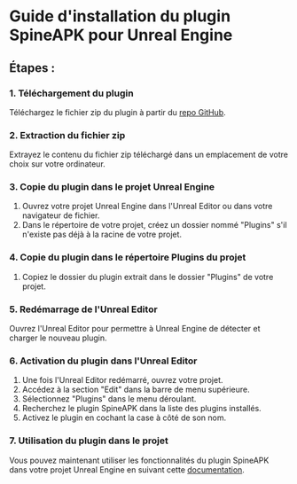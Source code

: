 # Guide d'installation du plugin SpineAPK pour Unreal Engine

## Étapes :

### 1. Téléchargement du plugin

Téléchargez le fichier zip du plugin à partir du [repo GitHub](https://github.com/Shorssaud/ExampleGamesSpine/releases).

### 2. Extraction du fichier zip

Extrayez le contenu du fichier zip téléchargé dans un emplacement de votre choix sur votre ordinateur.

### 3. Copie du plugin dans le projet Unreal Engine

1. Ouvrez votre projet Unreal Engine dans l'Unreal Editor ou dans votre navigateur de fichier.
2. Dans le répertoire de votre projet, créez un dossier nommé "Plugins" s'il n'existe pas déjà à la racine de votre projet.

### 4. Copie du plugin dans le répertoire Plugins du projet

1. Copiez le dossier du plugin extrait dans le dossier "Plugins" de votre projet.

### 5. Redémarrage de l'Unreal Editor

Ouvrez l'Unreal Editor pour permettre à Unreal Engine de détecter et charger le nouveau plugin.

### 6. Activation du plugin dans l'Unreal Editor

1. Une fois l'Unreal Editor redémarré, ouvrez votre projet.
2. Accédez à la section "Edit" dans la barre de menu supérieure.
3. Sélectionnez "Plugins" dans le menu déroulant.
4. Recherchez le plugin SpineAPK dans la liste des plugins installés.
5. Activez le plugin en cochant la case à côté de son nom.

### 7. Utilisation du plugin dans le projet

Vous pouvez maintenant utiliser les fonctionnalités du plugin SpineAPK dans votre projet Unreal Engine en suivant cette [documentation](https://github.com/Shorssaud/ExampleGamesSpine/blob/main/UnrealGame/Documentation/UnrealPluginDocumentation.md).
